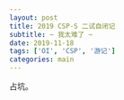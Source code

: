 ```yaml
---
layout: post
title: 2019 CSP-S 二试自闭记
subtitle: ~ 我太难了 ~
date: 2019-11-18
tags: ['OI', 'CSP', '游记']
categories: main
---
```


占坑。
